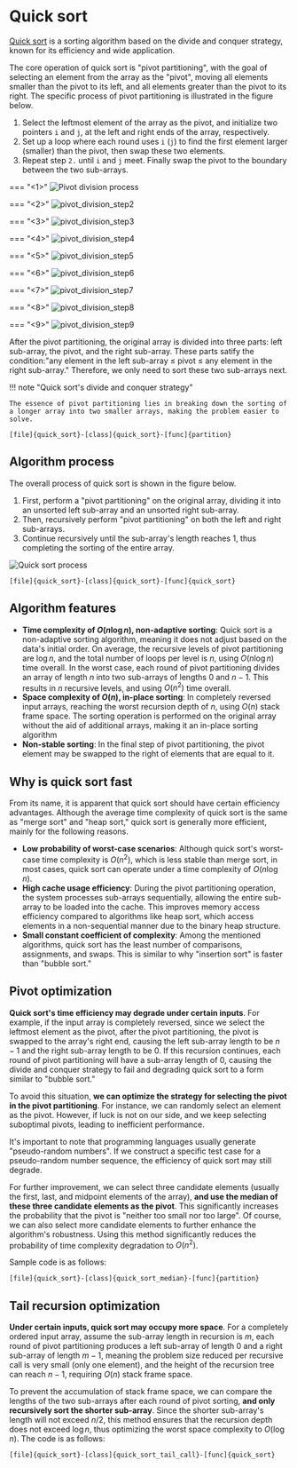 # Quick sort

<u>Quick sort</u> is a sorting algorithm based on the divide and conquer strategy, known for its efficiency and wide application.

The core operation of quick sort is "pivot partitioning", with the goal of selecting an element from the array as the "pivot", moving all elements smaller than the pivot to its left, and all elements greater than the pivot to its right. The specific process of pivot partitioning is illustrated in the figure below.

1. Select the leftmost element of the array as the pivot, and initialize two pointers `i` and `j`, at the left and right ends of the array, respectively.
2. Set up a loop where each round uses `i` (`j`) to find the first element larger (smaller) than the pivot, then swap these two elements.
3. Repeat step `2.` until `i` and `j` meet. Finally swap the pivot to the boundary between the two sub-arrays.

=== "<1>"
    ![Pivot division process](quick_sort.assets/pivot_division_step1.png)

=== "<2>"
    ![pivot_division_step2](quick_sort.assets/pivot_division_step2.png)

=== "<3>"
    ![pivot_division_step3](quick_sort.assets/pivot_division_step3.png)

=== "<4>"
    ![pivot_division_step4](quick_sort.assets/pivot_division_step4.png)

=== "<5>"
    ![pivot_division_step5](quick_sort.assets/pivot_division_step5.png)

=== "<6>"
    ![pivot_division_step6](quick_sort.assets/pivot_division_step6.png)

=== "<7>"
    ![pivot_division_step7](quick_sort.assets/pivot_division_step7.png)

=== "<8>"
    ![pivot_division_step8](quick_sort.assets/pivot_division_step8.png)

=== "<9>"
    ![pivot_division_step9](quick_sort.assets/pivot_division_step9.png)

After the pivot partitioning, the original array is divided into three parts: left sub-array, the pivot, and the right sub-array. These parts satify the condition:"any element in the left sub-array $\leq$ pivot $\leq$ any element in the right sub-array." Therefore, we only need to sort these two sub-arrays next.

!!! note "Quick sort's divide and conquer strategy"

    The essence of pivot partitioning lies in breaking down the sorting of a longer array into two smaller arrays, making the problem easier to solve.

```src
[file]{quick_sort}-[class]{quick_sort}-[func]{partition}
```

## Algorithm process

The overall process of quick sort is shown in the figure below.

1. First, perform a "pivot partitioning" on the original array, dividing it into an unsorted left sub-array and an unsorted right sub-array.
2. Then, recursively perform "pivot partitioning" on both the left and right sub-arrays.
3. Continue recursively until the sub-array's length reaches 1, thus completing the sorting of the entire array.

![Quick sort process](quick_sort.assets/quick_sort_overview.png)

```src
[file]{quick_sort}-[class]{quick_sort}-[func]{quick_sort}
```

## Algorithm features

- **Time complexity of $O(n \log n)$, non-adaptive sorting**: Quick sort is a non-adaptive sorting algorithm, meaning it does not adjust based on the data's initial order. On average, the recursive levels of pivot partitioning are $\log n$, and the total number of loops per level is $n$, using $O(n \log n)$ time overall. In the worst case, each round of pivot partitioning divides an array of length $n$ into two sub-arrays of lengths $0$ and $n - 1$. This results in $n$ recursive levels, and using $O(n^2)$ time overall.
- **Space complexity of $O(n)$, in-place sorting**: In completely reversed input arrays, reaching the worst recursion depth of $n$, using $O(n)$ stack frame space. The sorting operation is performed on the original array without the aid of additional arrays, making it an in-place sorting algorithm
- **Non-stable sorting**: In the final step of pivot partitioning, the pivot element may be swapped to the right of elements that are equal to it.

## Why is quick sort fast

From its name, it is apparent that quick sort should have certain efficiency advantages. Although the average time complexity of quick sort is the same as "merge sort" and "heap sort," quick sort is generally more efficient, mainly for the following reasons.

- **Low probability of worst-case scenarios**: Although quick sort's worst-case time complexity is $O(n^2)$, which is less stable than merge sort, in most cases, quick sort can operate under a time complexity of $O(n \log n)$.
- **High cache usage efficiency**: During the pivot partitioning operation, the system processes sub-arrays sequentially, allowing the entire sub-array to be loaded into the cache. This improves memory access efficiency compared to algorithms like heap sort, which access elements in a non-sequential manner due to the binary heap structure.
- **Small constant coefficient of complexity**: Among the mentioned algorithms, quick sort has the least number of comparisons, assignments, and swaps. This is similar to why "insertion sort" is faster than "bubble sort."

## Pivot optimization

**Quick sort's time efficiency may degrade under certain inputs**. For example, if the input array is completely reversed, since we select the leftmost element as the pivot, after the pivot partitioning, the pivot is swapped to the array's right end, causing the left sub-array length to be $n - 1$ and the right sub-array length to be $0$. If this recursion continues, each round of pivot partitioning will have a sub-array length of $0$, causing the divide and conquer strategy to fail and degrading quick sort to a form similar to "bubble sort."

To avoid this situation, **we can optimize the strategy for selecting the pivot in the pivot partitioning**. For instance, we can randomly select an element as the pivot. However, if luck is not on our side, and we keep selecting suboptimal pivots, leading to inefficient performance.

It's important to note that programming languages usually generate "pseudo-random numbers". If we construct a specific test case for a pseudo-random number sequence, the efficiency of quick sort may still degrade.

For further improvement, we can select three candidate elements (usually the first, last, and midpoint elements of the array), **and use the median of these three candidate elements as the pivot**. This significantly increases the probability that the pivot is "neither too small nor too large". Of course, we can also select more candidate elements to further enhance the algorithm's robustness. Using this method significantly reduces the probability of time complexity degradation to $O(n^2)$.

Sample code is as follows:

```src
[file]{quick_sort}-[class]{quick_sort_median}-[func]{partition}
```

## Tail recursion optimization

**Under certain inputs, quick sort may occupy more space**. For a completely ordered input array, assume the sub-array length in recursion is $m$, each round of pivot partitioning produces a left sub-array of length $0$ and a right sub-array of length $m - 1$, meaning the problem size reduced per recursive call is very small (only one element), and the height of the recursion tree can reach $n - 1$, requiring $O(n)$ stack frame space.

To prevent the accumulation of stack frame space, we can compare the lengths of the two sub-arrays after each round of pivot sorting, **and only recursively sort the shorter sub-array**. Since the shorter sub-array's length will not exceed $n / 2$, this method ensures that the recursion depth does not exceed $\log n$, thus optimizing the worst space complexity to $O(\log n)$. The code is as follows:

```src
[file]{quick_sort}-[class]{quick_sort_tail_call}-[func]{quick_sort}
```
